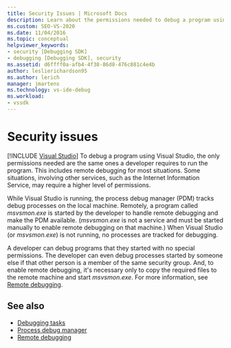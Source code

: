 ```yaml
---
title: Security Issues | Microsoft Docs
description: Learn about the permissions needed to debug a program using Visual Studio, including remote debugging and situations that involve other services.
ms.custom: SEO-VS-2020
ms.date: 11/04/2016
ms.topic: conceptual
helpviewer_keywords:
- security [Debugging SDK]
- debugging [Debugging SDK], security
ms.assetid: d6ffff0a-afb4-4f38-86d8-476c881c4e4b
author: leslierichardson95
ms.author: lerich
manager: jmartens
ms.technology: vs-ide-debug
ms.workload:
- vssdk
---
```

# Security issues

 [!INCLUDE [Visual Studio](~/includes/applies-to-version/vs-not-mac.md)]
To debug a program using Visual Studio, the only permissions needed are the same ones a developer requires to run the program. This includes remote debugging for most situations. Some situations, involving other services, such as the Internet Information Service, may require a higher level of permissions.

 While Visual Studio is running, the process debug manager (PDM) tracks debug processes on the local machine. Remotely, a program called *msvsmon.exe* is started by the developer to handle remote debugging and make the PDM available. (*msvsmon.exe* is not a service and must be started manually to enable remote debugging on that machine.) When Visual Studio (or *msvsmon.exe*) is not running, no processes are tracked for debugging.

 A developer can debug programs that they started with no special permissions. The developer can even debug processes started by someone else if that other person is a member of the same security group. And, to enable remote debugging, it's necessary only to copy the required files to the remote machine and start *msvsmon.exe*. For more information, see [Remote debugging](../../debugger/remote-debugging.md).

## See also
- [Debugging tasks](../../extensibility/debugger/debugging-tasks.md)
- [Process debug manager](../../extensibility/debugger/process-debug-manager.md)
- [Remote debugging](../../debugger/remote-debugging.md)
